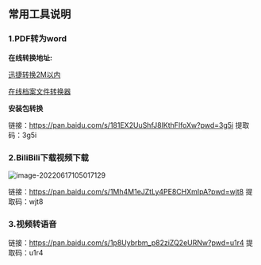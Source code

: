 

## 常用工具说明

### 1.PDF转为word

**在线转换地址:**

[迅捷转换2M以内](https://app.xunjiepdf.com/pdf2word/)

[在线档案文件转换器](https://convertio.co/zh/archive-converter/)

**安装包转换**

链接：https://pan.baidu.com/s/181EX2UuShfJ8IKthFlfoXw?pwd=3g5i 
提取码：3g5i



### 2.BiliBili下载视频下载

![image-20220617105017129](https://whcoding.oss-cn-hangzhou.aliyuncs.com/img/image-20220617105017129.png)

链接：https://pan.baidu.com/s/1Mh4M1eJZtLy4PE8CHXmIpA?pwd=wjt8 
提取码：wjt8

### 3.视频转语音

链接：https://pan.baidu.com/s/1p8Uybrbm_p82ziZQ2eURNw?pwd=u1r4 
提取码：u1r4